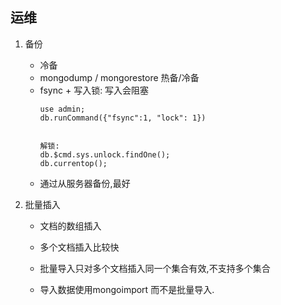 ## 运维
1. 备份
	- 冷备
	- mongodump / mongorestore  热备/冷备
	- fsync + 写入锁: 写入会阻塞
		```
		use admin;
		db.runCommand({"fsync":1, "lock": 1})


		解锁:
		db.$cmd.sys.unlock.findOne();
		db.currentop();
		```
	- 通过从服务器备份,最好

2. 批量插入
	- 文档的数组插入

	- 多个文档插入比较快

	- 批量导入只对多个文档插入同一个集合有效,不支持多个集合

	- 导入数据使用mongoimport 而不是批量导入.
